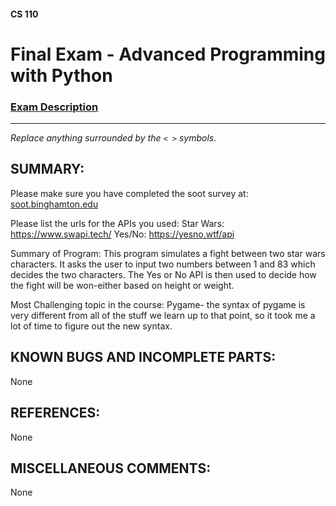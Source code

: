 #### CS 110
# Final Exam - Advanced Programming with Python

### [Exam Description](https://docs.google.com/document/d/1FI-WV95nSTK1JMg5j5sKhxcbl46DPVPkBrxC3FMo45g/edit?usp=sharing)

***

_Replace anything surrounded by the `< >` symbols._

## SUMMARY:
Please make sure you have completed the soot survey at:
    [soot.binghamton.edu](https://soot.binghamton.edu)

Please list the urls for the APIs you used:
Star Wars: https://www.swapi.tech/
Yes/No: https://yesno.wtf/api

Summary of Program: This program simulates a fight between two star wars characters. It asks the user to input two numbers between 1 and 83 which decides the two characters. The Yes or No API is then used to decide how the fight will be won-either based on height or weight.

Most Challenging topic in the course: Pygame- the syntax of pygame is very different from all of the stuff we learn up to that point, so it took me a lot of time to figure out the new syntax.

## KNOWN BUGS AND INCOMPLETE PARTS:
 None

## REFERENCES:
 None

## MISCELLANEOUS COMMENTS:
 None
